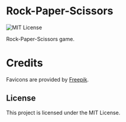 # Rock-Paper-Scissors
![MIT License](https://img.shields.io/github/license/JustKappaMan/Rock-Paper-Scissors)

Rock-Paper-Scissors game.
# Credits
Favicons are provided by [Freepik](https://www.flaticon.com/authors/freepik).
## License
This project is licensed under the MIT License.